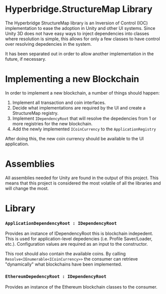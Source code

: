 ﻿# Hyperbridge.StructureMap Library
The Hyperbridge StructureMap library is an Inversion of Control (IOC) implementation
to ease the adoption in Unity and other UI systems. Since Unity 3D does not have
easy ways to inject dependencies into classes where resolution is simple, this
allows for only a few classes to have control over resolving depedencies in the system.

It has been separated out in order to allow another implementation in the future, if necessary.

# Implementing a new Blockchain
In order to implement a new blockchain, a number of things should happen:

  1. Implement all transaction and coin interfaces.
  2. Decide what implementations are required by the UI and create a StructureMap registry.
  3. Implement `IDependencyRoot` that will resolve the depedencies from 1 or more registries for the new blockchain.
  4. Add the newly implemented `ICoinCurrency` to the `ApplicationRegistry`

After doing this, the new coin currency should be available to the UI application.

# Assemblies
All assemblies needed for Unity are found in the output of this project. This means that this
project is considered the most volatile of all the libraries and will change the most.

# Library

### `ApplicationDependencyRoot : IDependencyRoot`
Provides an instance of IDependencyRoot this is blockchain indepedent. This is used
for application-level depedencies (i.e. Profile Saver/Loader, etc.). Configuration values
are required as an input to the constructor.

This root should also contain the available coins. By calling `Resolve<IEnumerable<ICoinCurrency>>` 
the consumer can retrieve "dynamically" what blockchains have been implemented.

### `EthereumDepedencyRoot : IDependencyRoot`
Provides an instance of the Ethereum blockchain classes to the consumer.
